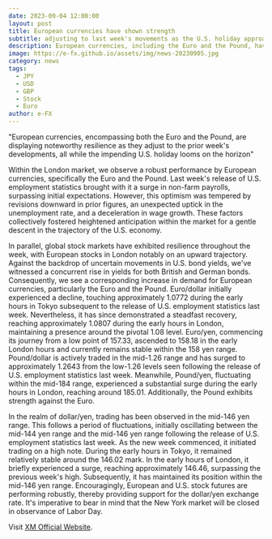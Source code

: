 ```yaml
---
date: 2023-09-04 12:00:00
layout: post
title: European currencies have shown strength
subtitle: adjusting to last week's movements as the U.S. holiday approaches.
description: European currencies, including the Euro and the Pound, have shown strength
image: https://e-fx.github.io/assets/img/news-20230905.jpg
category: news
tags:
  - JPY
  - USD
  - GBP
  - Stock
  - Euro
author: e-FX
---
```


"European currencies, encompassing both the Euro and the Pound, are displaying noteworthy resilience as they adjust to the prior week's developments, all while the impending U.S. holiday looms on the horizon"

Within the London market, we observe a robust performance by European currencies, specifically the Euro and the Pound. Last week's release of U.S. employment statistics brought with it a surge in non-farm payrolls, surpassing initial expectations. However, this optimism was tempered by revisions downward in prior figures, an unexpected uptick in the unemployment rate, and a deceleration in wage growth. These factors collectively fostered heightened anticipation within the market for a gentle descent in the trajectory of the U.S. economy.

In parallel, global stock markets have exhibited resilience throughout the week, with European stocks in London notably on an upward trajectory. Against the backdrop of uncertain movements in U.S. bond yields, we've witnessed a concurrent rise in yields for both British and German bonds. Consequently, we see a corresponding increase in demand for European currencies, particularly the Euro and the Pound. Euro/dollar initially experienced a decline, touching approximately 1.0772 during the early hours in Tokyo subsequent to the release of U.S. employment statistics last week. Nevertheless, it has since demonstrated a steadfast recovery, reaching approximately 1.0807 during the early hours in London, maintaining a presence around the pivotal 1.08 level. Euro/yen, commencing its journey from a low point of 157.33, ascended to 158.18 in the early London hours and currently remains stable within the 158 yen range. Pound/dollar is actively traded in the mid-1.26 range and has surged to approximately 1.2643 from the low-1.26 levels seen following the release of U.S. employment statistics last week. Meanwhile, Pound/yen, fluctuating within the mid-184 range, experienced a substantial surge during the early hours in London, reaching around 185.01. Additionally, the Pound exhibits strength against the Euro.

In the realm of dollar/yen, trading has been observed in the mid-146 yen range. This follows a period of fluctuations, initially oscillating between the mid-144 yen range and the mid-146 yen range following the release of U.S. employment statistics last week. As the new week commenced, it initiated trading on a high note. During the early hours in Tokyo, it remained relatively stable around the 146.02 mark. In the early hours of London, it briefly experienced a surge, reaching approximately 146.46, surpassing the previous week's high. Subsequently, it has maintained its position within the mid-146 yen range. Encouragingly, European and U.S. stock futures are performing robustly, thereby providing support for the dollar/yen exchange rate. It's imperative to bear in mind that the New York market will be closed in observance of Labor Day.

Visit [XM Official Website](https://clicks.pipaffiliates.com/c?c=550036&l=en&p=0).